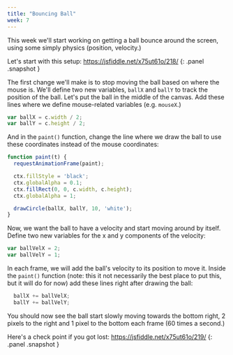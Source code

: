 ```yaml
---
title: "Bouncing Ball"
week: 7
---
```


This week we'll start working on getting a ball bounce around the screen, using some simply physics (position, velocity.)

Let's start with this setup: <https://jsfiddle.net/x75ut61o/218/>
{: .panel .snapshot }

The first change we'll make is to stop moving the ball based on where the mouse is. We'll define two new variables, `ballX` and `ballY` to track the position of the ball. Let's put the ball in the middle of the canvas. Add these lines where we define mouse-related variables (e.g. `mouseX`.)

```js
var ballX = c.width / 2;
var ballY = c.height / 2;
```

And in the `paint()` function, change the line where we draw the ball to use these coordinates instead of the mouse coordinates:

```js
function paint(t) {
  requestAnimationFrame(paint);

  ctx.fillStyle = 'black';
  ctx.globalAlpha = 0.1;
  ctx.fillRect(0, 0, c.width, c.height);
  ctx.globalAlpha = 1;

  drawCircle(ballX, ballY, 10, 'white');
}
```

Now, we want the ball to have a velocity and start moving around by itself. Define two new variables for the x and y components of the velocity:

```js
var ballVelX = 2;
var ballVelY = 1;
```

In each frame, we will add the ball's velocity to its position to move it. Inside the `paint()` function (note: this it not necessarily the best place to put this, but it will do for now) add these lines right after drawing the ball:

```js
  ballX += ballVelX;
  ballY += ballVelY;
```

You should now see the ball start slowly moving towards the bottom right, 2 pixels to the right and 1 pixel to the bottom each frame (60 times a second.)

Here's a check point if you got lost: <https://jsfiddle.net/x75ut61o/219/>
{: .panel .snapshot }
